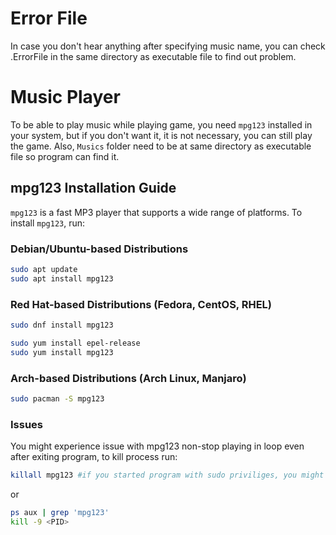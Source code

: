 # Error File
In case you don't hear anything after specifying music name, you can check .ErrorFile in the same directory as executable file to find out problem.


# Music Player
To be able to play music while playing game, you need `mpg123` installed in your system, but if you don't want it, it is not necessary, you can still play the game.
Also, `Musics` folder need to be at same directory as executable file so program can find it.
## mpg123 Installation Guide

`mpg123` is a fast MP3 player that supports a wide range of platforms.
To install `mpg123`, run:

### Debian/Ubuntu-based Distributions

```bash
sudo apt update
sudo apt install mpg123
```
### Red Hat-based Distributions (Fedora, CentOS, RHEL)

```bash
sudo dnf install mpg123
```

```bash
sudo yum install epel-release
sudo yum install mpg123
```
### Arch-based Distributions (Arch Linux, Manjaro)
```bash
sudo pacman -S mpg123
```

### Issues
You might experience issue with mpg123 non-stop playing in loop even after exiting program, to kill process run:
```bash
killall mpg123 #if you started program with sudo priviliges, you might need sudo permission for this command too.
```
or
```bash
ps aux | grep 'mpg123'
kill -9 <PID>
```
